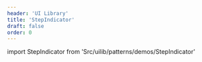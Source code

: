 ```yaml
---
header: 'UI Library'
title: 'StepIndicator'
draft: false
order: 0
---
```


<!--
  ATTENTION: This file is auto generated by using "makeDemosFactory".
  Do not change the content!
-->

import StepIndicator from 'Src/uilib/patterns/demos/StepIndicator'

<StepIndicator />
